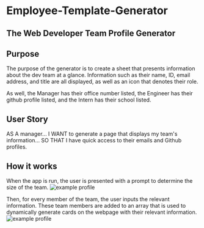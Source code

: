# Employee-Template-Generator
## The Web Developer Team Profile Generator

## Purpose
The purpose of the generator is to create a sheet that presents information about the dev team at a glance. Information such as their name, ID, email address, and title are all displayed, as well as an icon that denotes their role. 

As well, the Manager has their office number listed, the Engineer has their github profile listed, and the Intern has their school listed.

## User Story
AS A manager...
I WANT to generate a page that displays my team's information...
SO THAT I have quick access to their emails and Github profiles.

## How it works
When the app is run, the user is presented with a prompt to determine the size of the team.
![example profile](./Develop/input.png "Example Profile")

Then, for every member of the team, the user inputs the relevant information. These team members are added to an array that is used to dynamically generate cards on the webpage with their relevant information.
![example profile](./Develop/devprofile.png "Example Profile")

